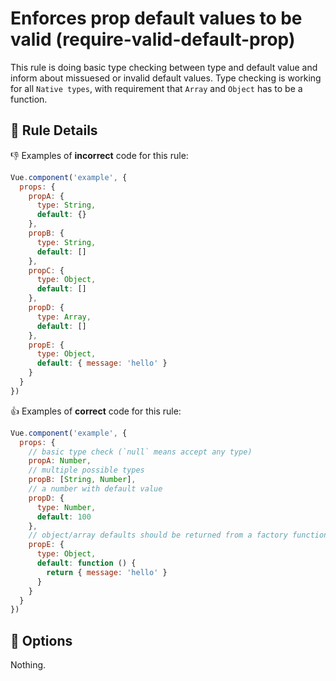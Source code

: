 # Enforces prop default values to be valid (require-valid-default-prop)

This rule is doing basic type checking between type and default value and inform about missuesed or invalid default values.
Type checking is working for all `Native types`, with requirement that `Array` and `Object` has to be a function.

## :book: Rule Details

:-1: Examples of **incorrect** code for this rule:

```js
Vue.component('example', {
  props: {
    propA: {
      type: String,
      default: {}
    },
    propB: {
      type: String,
      default: []
    },
    propC: {
      type: Object,
      default: []
    },
    propD: {
      type: Array,
      default: []
    },
    propE: {
      type: Object,
      default: { message: 'hello' }
    }
  }
})
```

:+1: Examples of **correct** code for this rule:

```js
Vue.component('example', {
  props: {
    // basic type check (`null` means accept any type)
    propA: Number,
    // multiple possible types
    propB: [String, Number],
    // a number with default value
    propD: {
      type: Number,
      default: 100
    },
    // object/array defaults should be returned from a factory function
    propE: {
      type: Object,
      default: function () {
        return { message: 'hello' }
      }
    }
  }
})
```

## :wrench: Options

Nothing.
